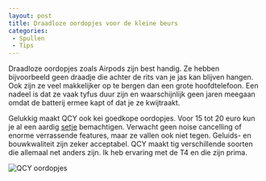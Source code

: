 ```yaml
---
layout: post
title: Draadloze oordopjes voor de kleine beurs
categories:
 - Spullen
 - Tips
---
```

Draadloze oordopjes zoals Airpods zijn best handig. Ze hebben bijvoorbeeld geen draadje die achter de rits van je jas kan blijven hangen. Ook zijn ze veel makkelijker op te bergen dan een grote hoofdtelefoon. Een nadeel is dat ze vaak tyfus duur zijn en waarschijnlijk geen jaren meegaan omdat de batterij ermee kapt of dat je ze kwijtraakt.

Gelukkig maakt QCY ook kei goedkope oordopjes. Voor 15 tot 20 euro kun je al een aardig [setje](https://nl.aliexpress.com/item/32950715000.html?spm=a2g0z.12010612.8148356.4.225520170IVYXd) bemachtigen. Verwacht geen noise cancelling of enorme verrassende features, maar ze vallen ook niet tegen. Geluids- en bouwkwaliteit zijn zeker acceptabel. QCY maakt tig verschillende soorten die allemaal net anders zijn. Ik heb ervaring met de T4 en die zijn prima.

![QCY oordopjes](https://img.staticbg.com/thumb/large/oaupload/banggood/images/C9/AC/377899ed-7710-4e17-ab93-9c988dba9e7c.jpg)
